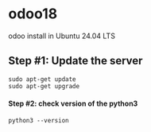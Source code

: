 # odoo18
odoo install in Ubuntu 24.04 LTS
<br>

## Step #1: Update the server
```
sudo apt-get update
sudo apt-get upgrade
```
#### Step #2: check version of the python3 
```
python3 --version
```
